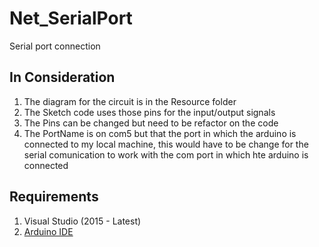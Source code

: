 # Net_SerialPort
Serial port connection 

## In Consideration
1. The diagram for the circuit is in the Resource folder
2. The Sketch code uses those pins for the input/output signals
3. The Pins can be changed but need to be refactor on the code
4. The PortName is on com5 but that the port in which the arduino is connected to my local machine, 
this would have to be change for the serial comunication to work with the com port in which hte arduino is connected 

## Requirements
1. Visual Studio (2015 - Latest)
2. [Arduino IDE](https://www.arduino.cc/en/Main/Software?)
